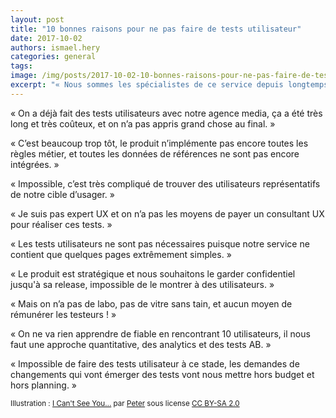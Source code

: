 ```yaml
---
layout: post
title: "10 bonnes raisons pour ne pas faire de tests utilisateur"
date: 2017-10-02
authors: ismael.hery
categories: general
tags:
image: /img/posts/2017-10-02-10-bonnes-raisons-pour-ne-pas-faire-de-tests-utilisateur.jpg
excerpt: "« Nous sommes les spécialistes de ce service depuis longtemps et nous le connaissons mieux que n’importe quel utilisateur. »"
---
```


« On a déjà fait des tests utilisateurs avec notre agence media, ça a été très long et très coûteux, et on n’a pas appris grand chose au final. »

« C’est beaucoup trop tôt, le produit n’implémente pas encore toutes les règles métier, et toutes les données de références ne sont pas encore intégrées. »

« Impossible, c’est très compliqué de trouver des utilisateurs représentatifs de notre cible d’usager. »

« Je suis pas expert UX et on n’a pas les moyens de payer un consultant UX pour réaliser ces tests. »

« Les tests utilisateurs ne sont pas nécessaires puisque notre service ne contient que quelques pages extrêmement simples. »

« Le produit est stratégique et nous souhaitons le garder confidentiel jusqu'à sa release, impossible de le montrer à des utilisateurs. »

« Mais on n’a pas de labo, pas de vitre sans tain, et aucun moyen de rémunérer les testeurs ! »

« On ne va rien apprendre de fiable en rencontrant 10 utilisateurs, il nous faut une approche quantitative, des analytics et des tests AB. »

« Impossible de faire des tests utilisateur à ce stade, les demandes de changements qui vont émerger des tests vont nous mettre hors budget et hors planning. »

<small>Illustration : <a title="I Can't See You…" href="https://www.flickr.com/photos/12023825@N04/2898021822">I Can't See You…</a> par <a href="https://www.flickr.com/photos/12023825@N04/">Peter</a> sous license <a href="https://creativecommons.org/licenses/by-sa/2.0/">CC BY-SA 2.0</a></small>
